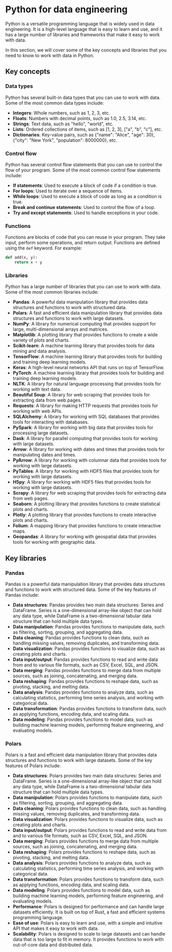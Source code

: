 # Python for data engineering

Python is a versatile programming language that is widely used in data engineering. It is a high-level language that is easy to learn and use, and it has a large number of libraries and frameworks that make it easy to work with data.

In this section, we will cover some of the key concepts and libraries that you need to know to work with data in Python.

## Key concepts

### Data types

Python has several built-in data types that you can use to work with data. Some of the most common data types include:

- **Integers**: Whole numbers, such as 1, 2, 3, etc.
- **Floats**: Numbers with decimal points, such as 1.0, 2.5, 3.14, etc.
- **Strings**: Text data, such as "hello", "world", etc.
- **Lists**: Ordered collections of items, such as [1, 2, 3], ["a", "b", "c"], etc.
- **Dictionaries**: Key-value pairs, such as {"name": "Alice", "age": 30}, {"city": "New York", "population": 8000000}, etc.

### Control flow

Python has several control flow statements that you can use to control the flow of your program. Some of the most common control flow statements include:

- **If statements**: Used to execute a block of code if a condition is true.
- **For loops**: Used to iterate over a sequence of items.
- **While loops**: Used to execute a block of code as long as a condition is true.
- **Break and continue statements**: Used to control the flow of a loop.
- **Try and except statements**: Used to handle exceptions in your code.

### Functions

Functions are blocks of code that you can reuse in your program. They take input, perform some operations, and return output. Functions are defined using the `def` keyword. For example:

```python
def add(x, y):
    return x + y
```

### Libraries

Python has a large number of libraries that you can use to work with data. Some of the most common libraries include:

- **Pandas**: A powerful data manipulation library that provides data structures and functions to work with structured data.
- **Polars**: A fast and efficient data manipulation library that provides data structures and functions to work with large datasets.
- **NumPy**: A library for numerical computing that provides support for large, multi-dimensional arrays and matrices.
- **Matplotlib**: A plotting library that provides functions to create a wide variety of plots and charts.
- **Scikit-learn**: A machine learning library that provides tools for data mining and data analysis.
- **TensorFlow**: A machine learning library that provides tools for building and training deep learning models.
- **Keras**: A high-level neural networks API that runs on top of TensorFlow.
- **PyTorch**: A machine learning library that provides tools for building and training deep learning models.
- **NLTK**: A library for natural language processing that provides tools for working with text data.
- **Beautiful Soup**: A library for web scraping that provides tools for extracting data from web pages.
- **Requests**: A library for making HTTP requests that provides tools for working with web APIs.
- **SQLAlchemy**: A library for working with SQL databases that provides tools for interacting with databases.
- **PySpark**: A library for working with big data that provides tools for processing large datasets.
- **Dask**: A library for parallel computing that provides tools for working with large datasets.
- **Arrow**: A library for working with dates and times that provides tools for manipulating dates and times.
- **PyArrow**: A library for working with columnar data that provides tools for working with large datasets.
- **PyTables**: A library for working with HDF5 files that provides tools for working with large datasets.
- **H5py**: A library for working with HDF5 files that provides tools for working with large datasets.
- **Scrapy**: A library for web scraping that provides tools for extracting data from web pages.
- **Seaborn**: A plotting library that provides functions to create statistical plots and charts.
- **Plotly**: A plotting library that provides functions to create interactive plots and charts.
- **Folium**: A mapping library that provides functions to create interactive maps.
- **Geopandas**: A library for working with geospatial data that provides tools for working with geographic data.

## Key libraries

### Pandas

Pandas is a powerful data manipulation library that provides data structures and functions to work with structured data. Some of the key features of Pandas include:

- **Data structures**: Pandas provides two main data structures: Series and DataFrame. Series is a one-dimensional array-like object that can hold any data type, while DataFrame is a two-dimensional tabular data structure that can hold multiple data types.
- **Data manipulation**: Pandas provides functions to manipulate data, such as filtering, sorting, grouping, and aggregating data.
- **Data cleaning**: Pandas provides functions to clean data, such as handling missing values, removing duplicates, and transforming data.
- **Data visualization**: Pandas provides functions to visualize data, such as creating plots and charts.
- **Data input/output**: Pandas provides functions to read and write data from and to various file formats, such as CSV, Excel, SQL, and JSON.
- **Data merging**: Pandas provides functions to merge data from multiple sources, such as joining, concatenating, and merging data.
- **Data reshaping**: Pandas provides functions to reshape data, such as pivoting, stacking, and melting data.
- **Data analysis**: Pandas provides functions to analyze data, such as calculating statistics, performing time series analysis, and working with categorical data.
- **Data transformation**: Pandas provides functions to transform data, such as applying functions, encoding data, and scaling data.
- **Data modeling**: Pandas provides functions to model data, such as building machine learning models, performing feature engineering, and evaluating models.

### Polars

Polars is a fast and efficient data manipulation library that provides data structures and functions to work with large datasets. Some of the key features of Polars include:

- **Data structures**: Polars provides two main data structures: Series and DataFrame. Series is a one-dimensional array-like object that can hold any data type, while DataFrame is a two-dimensional tabular data structure that can hold multiple data types.
- **Data manipulation**: Polars provides functions to manipulate data, such as filtering, sorting, grouping, and aggregating data.
- **Data cleaning**: Polars provides functions to clean data, such as handling missing values, removing duplicates, and transforming data.
- **Data visualization**: Polars provides functions to visualize data, such as creating plots and charts.
- **Data input/output**: Polars provides functions to read and write data from and to various file formats, such as CSV, Excel, SQL, and JSON.
- **Data merging**: Polars provides functions to merge data from multiple sources, such as joining, concatenating, and merging data.
- **Data reshaping**: Polars provides functions to reshape data, such as pivoting, stacking, and melting data.
- **Data analysis**: Polars provides functions to analyze data, such as calculating statistics, performing time series analysis, and working with categorical data.
- **Data transformation**: Polars provides functions to transform data, such as applying functions, encoding data, and scaling data.
- **Data modeling**: Polars provides functions to model data, such as building machine learning models, performing feature engineering, and evaluating models.
- **Performance**: Polars is designed for performance and can handle large datasets efficiently. It is built on top of Rust, a fast and efficient systems programming language.
- **Ease of use**: Polars is easy to learn and use, with a simple and intuitive API that makes it easy to work with data.
- **Scalability**: Polars is designed to scale to large datasets and can handle data that is too large to fit in memory. It provides functions to work with out-of-core data and distributed data.

